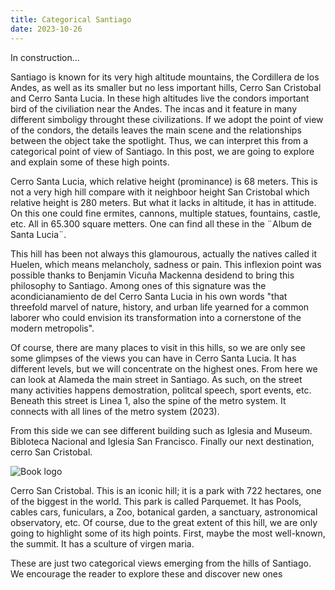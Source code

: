 ```yaml
---
title: Categorical Santiago
date: 2023-10-26
---
```

In construction... 


Santiago is known for its very high altitude mountains, the Cordillera de los Andes, as well as its smaller but no less important hills, Cerro San Cristobal and Cerro Santa Lucia. In these high altitudes live the condors important bird of the civiliation near the Andes. The incas and it feature in many different simboligy throught these civilizations. If we adopt the point of view of the condors, the details leaves the main scene and the relationships between the object take the spotlight. Thus, we can interpret this from a categorical point of view of Santiago. In this post, we are going to explore and explain some of these high points.

Cerro Santa Lucia, which relative height (prominance) is 68 meters. This is not a very high hill compare with it neighboor height San Cristobal which relative height is 280 meters. But what it lacks in altitude, it has in attitude. On this one could fine ermites, cannons,  multiple statues, fountains, castle, etc.  All in 65.300 square metters. One can find all these in the ¨Album de Santa Lucia¨.

This hill has been not always this glamourous, actually the natives called it Huelen, which means melancholy, sadness or pain. This inflexion point was possible thanks to Benjamin Vicuña Mackenna desidend to bring this philosophy to Santiago. Among ones of this signature was the acondicianamiento de del Cerro Santa Lucia in his own words "that threefold marvel of nature, history, and urban life yearned for a common laborer who could envision its transformation into a cornerstone of the modern metropolis". 

Of course, there are many places to visit in this hills, so we are only see some glimpses of the views you can have in Cerro Santa Lucia. It has different levels, but we will concentrate on the highest ones. From here we can look at Alameda the main street in Santiago. As such, on the street many activities happens demostration, politcal speech, sport events, etc. Beneath this street is Linea 1, also the spine of the metro system. It connects with all lines of the metro system (2023).

From this side we can see different building such as Iglesia and Museum. Bibloteca Nacional and Iglesia San Francisco. Finally our next destination, cerro San Cristobal.

![Book logo](https://hdc-g.github.io/docs/assets/SantaLuciaAlbum.png)


Cerro San Cristobal. This is an iconic hill; it is a park with 722 hectares, one of the biggest in the world. This park is called Parquemet. It has Pools, cables cars, funiculars, a Zoo, botanical garden, a sanctuary, astronomical observatory, etc. Of course, due to the great extent of this hill, we are only going to highlight some of its high points. First, maybe the most well-known, the summit. It has a sculture of virgen maria. 

These are just two categorical views emerging from the hills of Santiago. We encourage the reader to explore these and discover new ones
